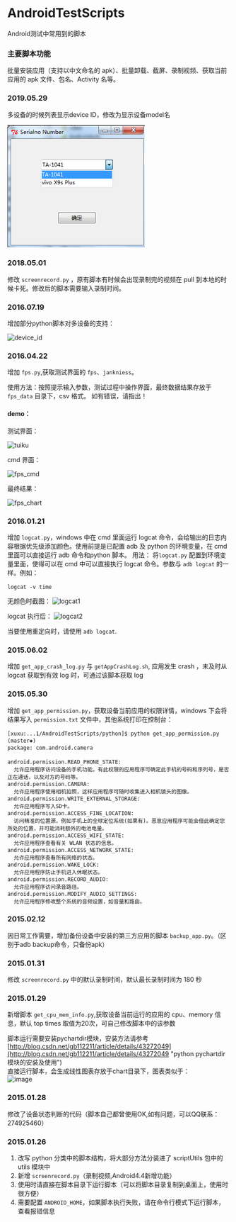 AndroidTestScripts
==================

Android测试中常用到的脚本

### 主要脚本功能

批量安装应用（支持以中文命名的 apk）、批量卸载、截屏、录制视频、获取当前应用的 apk 文件、包名、Activity 名等。<br>

### 2019.05.29
多设备的时候列表显示device ID，修改为显示设备model名

![device_id](image/device_name_list.png)

### 2018.05.01
修改 `screenrecord.py` ，原有脚本有时候会出现录制完的视频在 pull 到本地的时候卡死。修改后的脚本需要输入录制时间。


### 2016.07.19
增加部分python脚本对多设备的支持：

![device_id](image/device_id.png)
### 2016.04.22
增加 `fps.py`,获取测试界面的 `fps`、`jankniess`。

使用方法：按照提示输入参数，测试过程中操作界面，最终数据结果存放于 `fps_data` 目录下，csv 格式。
如有错误，请指出！

#### demo：

测试界面：

![tuiku](image/tuiku.png)

cmd 界面：

![fps_cmd](image/fps_cmd.png)

最终结果：

![fps_chart](image/fps_chart.png)


### 2016.01.21
增加 `logcat.py`，windows 中在 cmd 里面运行 logcat 命令，会给输出的日志内容根据优先级添加颜色。使用前提是已配置 adb 及 python 的环境变量，在 cmd 里面可以直接运行 adb 命令和python 脚本。
用法：
将`logcat.py` 配置到环境变量里面，使得可以在 cmd 中可以直接执行 logcat 命令。参数与 `adb logcat` 的一样。例如：
```
logcat -v time
```
无颜色时截图：
![logcat1](image/logcat1.png)

logcat 执行后：
![logcat2](image/logcat2.png)

当要使用重定向时，请使用 `adb logcat`.


### 2015.06.02
增加 `get_app_crash_log.py`  与 `getAppCrashLog.sh`, 应用发生 crash ，未及时从 logcat 获取到有效 log 时，可通过该脚本获取 log

### 2015.05.30
增加 `get_app_permission.py`，获取设备当前应用的权限详情，windows 下会将结果写入 `permission.txt` 文件中，其他系统打印在控制台：

```
[xuxu:...1/AndroidTestScripts/python]$ python get_app_permission.py                                          (master✱) 
package: com.android.camera

android.permission.READ_PHONE_STATE:
  允许应用程序访问设备的手机功能。有此权限的应用程序可确定此手机的号码和序列号，是否正在通话，以及对方的号码等。
android.permission.CAMERA:
  允许应用程序使用相机拍照，这样应用程序可随时收集进入相机镜头的图像。
android.permission.WRITE_EXTERNAL_STORAGE:
  允许应用程序写入SD卡。
android.permission.ACCESS_FINE_LOCATION:
  访问精准的位置源，例如手机上的全球定位系统(如果有)。恶意应用程序可能会借此确定您所处的位置，并可能消耗额外的电池电量。
android.permission.ACCESS_WIFI_STATE:
  允许应用程序查看有关 WLAN 状态的信息。
android.permission.ACCESS_NETWORK_STATE:
  允许应用程序查看所有网络的状态。
android.permission.WAKE_LOCK:
  允许应用程序防止手机进入休眠状态。
android.permission.RECORD_AUDIO:
  允许应用程序访问录音路径。
android.permission.MODIFY_AUDIO_SETTINGS:
  允许应用程序修改整个系统的音频设置，如音量和路由。
```

### 2015.02.12
因日常工作需要，增加备份设备中安装的第三方应用的脚本 `backup_app.py`。（区别于adb backup命令，只备份apk）<br>

### 2015.01.31
修改 `screenrecord.py` 中的默认录制时间，默认最长录制时间为 180 秒<br>

### 2015.01.29
新增脚本 `get_cpu_mem_info.py`,获取设备当前运行的应用的 cpu、memory 信息，默认 top times 取值为20次，可自己修改脚本中的该参数

脚本运行需要安装pychartdir模块，安装方法请参考 [http://blog.csdn.net/gb112211/article/details/43272049](http://blog.csdn.net/gb112211/article/details/43272049 "python pychartdir模块的安装及使用")<br>
直接运行脚本，会生成线性图表存放于chart目录下，图表类似于：<br>
![image](image/cpu_mem_info.png "chart" )


### 2015.01.28
修改了设备状态判断的代码（脚本自己都曾使用OK,如有问题，可以QQ联系：274925460）<br>

### 2015.01.26

1.	改写 python 分类中的脚本结构，将大部分方法分装进了 scriptUtils 包中的 utils 模块中<br>
2.	新增 `screenrecord.py`（录制视频,Android4.4新增功能）<br>
3.	使用时请直接在脚本目录下运行脚本（可以将脚本目录复制到桌面上，使用时很方便）<br>
4.	需要配置 `ANDROID_HOME`，如果脚本执行失败，请在命令行模式下运行脚本，查看报错信息<br>
